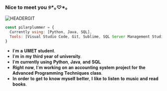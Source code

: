 ### Nice to meet you ୭*｡♡*｡

![HEADERGIT](https://user-images.githubusercontent.com/91505644/225498651-a6641af9-443a-46f9-a080-ded7036c6a06.png)

```js
const pilarplummer = {
  Currently using: [Python, Java, SQL],
  Tools: [Visual Studio Code, Git, Sublime, SQL Server Management Studio]
}
```

- 𝐈'𝐦 𝐚 𝐔𝐌𝐄𝐓 𝐬𝐭𝐮𝐝𝐞𝐧𝐭.
- 𝐈'𝐦 𝐢𝐧 𝐦𝐲 𝐭𝐡𝐢𝐫𝐝 𝐲𝐞𝐚𝐫 𝐨𝐟 𝐮𝐧𝐢𝐯𝐞𝐫𝐬𝐢𝐭𝐲.
- 𝐈'𝐦 𝐜𝐮𝐫𝐫𝐞𝐧𝐭𝐥𝐲 𝐮𝐬𝐢𝐧𝐠 𝐏𝐲𝐭𝐡𝐨𝐧, 𝐉𝐚𝐯𝐚, 𝐚𝐧𝐝 𝐒𝐐𝐋
- 𝐑𝐢𝐠𝐡𝐭 𝐧𝐨𝐰, 𝐈'𝐦 𝐰𝐨𝐫𝐤𝐢𝐧𝐠 𝐨𝐧 𝐚𝐧 𝐚𝐜𝐜𝐨𝐮𝐧𝐭𝐢𝐧𝐠 𝐬𝐲𝐬𝐭𝐞𝐦 
𝐩𝐫𝐨𝐣𝐞𝐜𝐭 𝐟𝐨𝐫 𝐭𝐡𝐞 𝐀𝐝𝐯𝐚𝐧𝐜𝐞𝐝 𝐏𝐫𝐨𝐠𝐫𝐚𝐦𝐦𝐢𝐧𝐠 𝐓𝐞𝐜𝐡𝐧𝐢𝐪𝐮𝐞𝐬 𝐜𝐥𝐚𝐬𝐬.
- 𝐈𝐧 𝐨𝐫𝐝𝐞𝐫 𝐭𝐨 𝐠𝐞𝐭 𝐭𝐨 𝐤𝐧𝐨𝐰 𝐦𝐲𝐬𝐞𝐥𝐟 𝐛𝐞𝐭𝐭𝐞𝐫, 𝐈 𝐥𝐢𝐤𝐞
𝐭𝐨 𝐥𝐢𝐬𝐭𝐞𝐧 𝐭𝐨 𝐦𝐮𝐬𝐢𝐜 𝐚𝐧𝐝 𝐫𝐞𝐚𝐝 𝐛𝐨𝐨𝐤𝐬.

<!--
**pilarplummer/pilarplummer** is a ✨ _special_ ✨ repository because its `README.md` (this file) appears on your GitHub profile.

Here are some ideas to get you started:

- 🔭 I’m currently working on ...
- 🌱 I’m currently learning ...
- 👯 I’m looking to collaborate on ...
- 🤔 I’m looking for help with ...
- 💬 Ask me about ...
- 📫 How to reach me: ...
- 😄 Pronouns: ...
- ⚡ Fun fact: ...
-->
